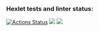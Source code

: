 ### Hexlet tests and linter status:
[![Actions Status](https://github.com/kiruspapirus/php-project-45/actions/workflows/hexlet-check.yml/badge.svg)](https://github.com/kiruspapirus/php-project-45/actions)
<a href="https://codeclimate.com/github/kiruspapirus/php-project-45/maintainability"><img src="https://api.codeclimate.com/v1/badges/92cc7437f3bd888763ec/maintainability" /></a>
<a href="https://asciinema.org/a/3svnsLm5MbUCYB1Zj4nJqANEn" target="_blank"><img src="https://asciinema.org/a/3svnsLm5MbUCYB1Zj4nJqANEn.svg" /></a>

